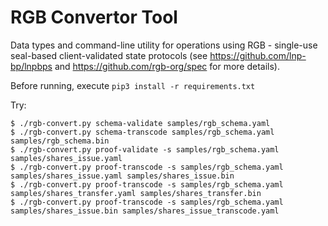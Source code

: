# RGB Convertor Tool

Data types and command-line utility for operations using RGB - single-use seal-based client-validated state
protocols (see <https://github.com/lnp-bp/lnpbps> and <https://github.com/rgb-org/spec> for more details).

Before running, execute `pip3 install -r requirements.txt`

Try:

```shell script
$ ./rgb-convert.py schema-validate samples/rgb_schema.yaml
$ ./rgb-convert.py schema-transcode samples/rgb_schema.yaml samples/rgb_schema.bin
$ ./rgb-convert.py proof-validate -s samples/rgb_schema.yaml samples/shares_issue.yaml
$ ./rgb-convert.py proof-transcode -s samples/rgb_schema.yaml samples/shares_issue.yaml samples/shares_issue.bin
$ ./rgb-convert.py proof-transcode -s samples/rgb_schema.yaml samples/shares_transfer.yaml samples/shares_transfer.bin
$ ./rgb-convert.py proof-transcode -s samples/rgb_schema.yaml samples/shares_issue.bin samples/shares_issue_transcode.yaml
```
